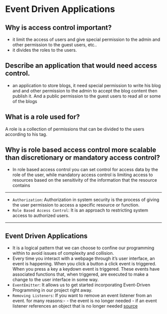 # Event Driven Applications

## Why is access control important?

- it limit the access of users and give special permission to the admin and other permission to the guest users, etc..
- it divides the roles to the users.

## Describe an application that would need access control.

- an application to store blogs, it need special permission to write his blog and and other permission to the admin to accept the blog content then publish it. And a public permission to the guest users to read all or some of the blogs

## What is a role used for?

A role is a collection of permissions that can be divided to the users according to his tag.

## Why is role based access control more scalable than discretionary or mandatory access control?

- In role based access control you can set control for access data by the role of the user, while mandatory access control is limiting access to resources based on the sensitivity of the information that the resource contains

---

- `Authorization`: Authorization in system security is the process of giving the user permission to access a specific resource or function.
- `Role Based Access Control`: It is an approach to restricting system access to authorized users.

---

## Event Driven Applications

- It is a logical pattern that we can choose to confine our programming within to avoid issues of complexity and collision.
- Every time you interact with a webpage through it’s user interface, an event is happening. When you click a button a click event is triggered. When you press a key a keydown event is triggered. These events have associated functions that, when triggered, are executed to make a change to the user interface in some way.
- `EventEmitter`: It allows us to get started incorporating Event-Driven Programming in our project right away.
- `Removing Listeners`: If you want to remove an event listener from an event. for many reasons:- - the event is no longer needed - if an event listener references an object that is no longer needed
  [source](https://www.digitalocean.com/community/tutorials/nodejs-event-driven-programming)
